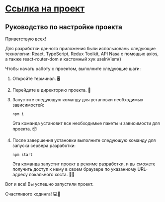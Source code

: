 # [Ссылка на проект](https://justdoingl.github.io/nasaApi-reactTS-reduxTK/)

## Руководство по настройке проекта

Приветствую всех!

Для разработки данного приложения были использованы следующие технологии: React, TypeScript, Redux Toolkit, API Nasa с помощью axios, а также react-router-dom и кастомный хук useInViem()

Чтобы начать работу с проектом, выполните следующие шаги:

1. Откройте терминал. 🖥️
2. Перейдите в директорию проекта. 📂
3. Запустите следующую команду для установки необходимых зависимостей:

   ```
   npm i
   ```

   Эта команда установит все необходимые пакеты и зависимости для проекта. 📦
4. После завершения установки выполните следующую команду для запуска сервера разработки:

   ```
   npm start
   ```

   Эта команда запустит проект в режиме разработки, и вы сможете получить доступ к нему в своем браузере по указанному URL-адресу локального хоста. 🚀🌐

Вот и все! Вы успешно запустили проект.

Счастливого кодинга! 💻💪
